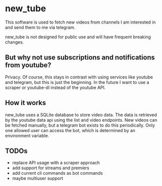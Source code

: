 # new_tube
This software is used to fetch new videos from channels I am interested in and send them to me via telegram. 

new_tube is not designed for public use and will have frequent breaking changes.

## But why not use subscriptions and notifications from youtube?
Privacy. Of course, this stays in contrast with using services like youtube and telegram, but this is just the beginning. In the future I want to use a scraper or youtube-dl instead of the youtube API.

## How it works
new_tube uses a SQLite database to store video data. The data is retrieved by the youtube data api using the list and video endpoints. New videos can be fetched manually, but a telegram bot exists to do this periodically. Only one allowed user can access the bot, which is determined by an environment variable.

## TODOs
- replace API usage with a scraper approach
- add support for streams and premiers
- add current cli commands as bot commands
- maybe multiuser support
